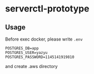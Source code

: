 # serverctl-prototype

## Usage
Before exec docker, please write `.env`
```
POSTGRES_DB=app
POSTGRES_USER=yazyu
POSTGRES_PASSWORD=1145141919810
```
and create .aws directory
